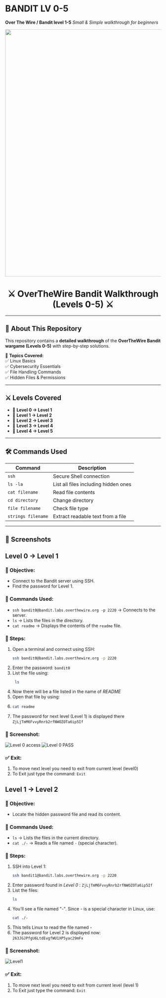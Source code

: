 # BANDIT LV 0-5
**Over The Wire / Bandit level 1-5**
*Small & Simple walkthrough for beginners*
<p align="center">
  <img src="https://raw.githubusercontent.com/abhisheknaiidu/abhisheknaiidu/master/code.gif" width="800px">
</p>

<h1 align="center">⚔️ OverTheWire Bandit Walkthrough (Levels 0-5) ⚔️</h1>

---
## 🎯 About This Repository  
This repository contains a **detailed walkthrough** of the **OverTheWire Bandit wargame (Levels 0-5)** with step-by-step solutions.  

📌 **Topics Covered:**  
✅ Linux Basics  
✅ Cybersecurity Essentials  
✅ File Handling Commands  
✅ Hidden Files & Permissions  

---

## ⚔️ Levels Covered  
- 🔹 **Level 0 → Level 1**
- 🔹 **Level 1 → Level 2**
- 🔹 **Level 2 → Level 3**
- 🔹 **Level 3 → Level 4**
- 🔹 **Level 4 → Level 5**

---

## 🛠️ Commands Used  

| Command | Description |
|---------|------------|
| `ssh` | Secure Shell connection |
| `ls -la` | List all files including hidden ones |
| `cat filename` | Read file contents |
| `cd directory` | Change directory |
| `file filename` | Check file type |
| `strings filename` | Extract readable text from a file |

---

## 📸 Screenshots  




## Level 0 → Level 1
### 🎯 Objective:
- Connect to the Bandit server using SSH.
- Find the password for Level 1.

### 🔧 Commands Used:
- `ssh bandit0@bandit.labs.overthewire.org -p 2220` → Connects to the server.
- `ls` → Lists the files in the directory.
- `cat readme` → Displays the contents of the `readme` file.

### 🚀 Steps:
1. Open a terminal and connect using SSH:
   ```bash
   ssh bandit0@bandit.labs.overthewire.org -p 2220
2. Enter the password: `bandit0`
3. List the file using:
   ```bash
    ls
6. Now there will be a file listed in the name of *README*
7. Open that file by using:
8. ```bash
   cat readme
10. The password for next level (Level 1) is displayed there `ZjLjTmM6FvvyRnrb2rfNWOZOTa6ip5If`

### 📸 Screenshot:
![Level 0 access](https://github.com/user-attachments/assets/67fc15d9-c4a9-4e21-b73d-537e218c6f66)
![Level 0 PASS](https://github.com/user-attachments/assets/ce28fbbd-88f0-49c5-8d53-261d3e822223)

### ✅ Exit:
1. To move next level you need to exit from current level (level0)
2. To Exit just type the command: `Exit`


## Level 1 → Level 2

### 🎯 Objective:
- Locate the hidden password file and read its content.

### 🔧 Commands Used:
- `ls` → Lists the files in the current directory.
- `cat ./-` → Reads a file named `-` (special character).

### 🚀 Steps:
1. SSH into Level 1:
   ```bash
   ssh bandit1@bandit.labs.overthewire.org -p 2220
2. Enter password found in *Level 0* : `ZjLjTmM6FvvyRnrb2rfNWOZOTa6ip5If`
3. List the files:
   ```bash
   ls
4. You'll see a file named "-". Since - is a special character in Linux, use:
   ```bash
   cat ./-
5. This tells Linux to read the file named *-*
6. The password for Level 2 is displayed now: `263JGJPfgU6LtdEvgfWU1XP5yac29mFx`

### 📸 Screenshot:
![Level1](https://github.com/user-attachments/assets/a4d4e971-e66d-462d-b02f-bc86279c527e)

### ✅ Exit:
1. To move next level you need to exit from current level (level 1)
2. To Exit just type the command: `Exit`
